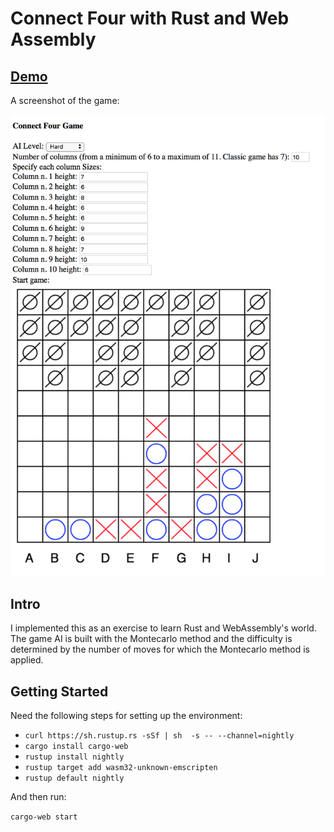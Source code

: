 # Connect Four with Rust and Web Assembly

## [Demo](https://michael-zucchetta.github.io/connect-four-rust-web-assembly/)

A screenshot of the game:

![alt tag](https://github.com/michael-zucchetta/connect-four-rust-web-assembly/blob/master/demo/ingame-screen.png?raw=true)

## Intro

I implemented this as an exercise to learn Rust and WebAssembly's world. The game AI is built with the Montecarlo method and the difficulty is determined by the number of moves for which the Montecarlo method is applied.

## Getting Started

Need the following steps for setting up the environment:

* `curl https://sh.rustup.rs -sSf | sh  -s -- --channel=nightly`
* `cargo install cargo-web`
* `rustup install nightly`
* `rustup target add wasm32-unknown-emscripten`
* `rustup default nightly`

And then run:

`cargo-web start`
